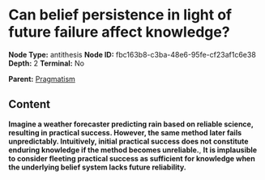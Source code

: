 # Can belief persistence in light of future failure affect knowledge?

**Node Type:** antithesis
**Node ID:** fbc163b8-c3ba-48e6-95fe-cf23af1c6e38
**Depth:** 2
**Terminal:** No

**Parent:** [Pragmatism](pragmatism.md)

## Content

**Imagine a weather forecaster predicting rain based on reliable science, resulting in practical success. However, the same method later fails unpredictably. Intuitively, initial practical success does not constitute enduring knowledge if the method becomes unreliable.**, **It is implausible to consider fleeting practical success as sufficient for knowledge when the underlying belief system lacks future reliability.**
